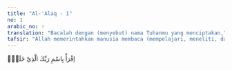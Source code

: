 ```yaml
---
title: "Al-'Alaq - 1"
no: 1
arabic_no: ١
translation: "Bacalah dengan (menyebut) nama Tuhanmu yang menciptakan,"
tafsir: "Allah memerintahkan manusia membaca (mempelajari, meneliti, dan sebagainya.) apa saja yang telah Ia ciptakan, baik ayat-ayat-Nya yang tersurat (qauliyah), yaitu Al-Qur'an, dan ayat-ayat-Nya yang tersirat, maksudnya alam semesta (kauniyah). Membaca itu harus dengan nama-Nya, artinya karena Dia dan mengharapkan pertolongan-Nya. Dengan demikian, tujuan membaca dan mendalami ayat-ayat Allah itu adalah diperolehnya hasil yang diridai-Nya, yaitu ilmu atau sesuatu yang bermanfaat bagi manusia."
---
```


اِقْرَأْ بِاسْمِ رَبِّكَ الَّذِيْ خَلَقَۚ

